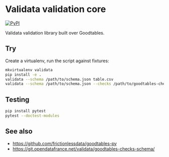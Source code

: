 # Validata validation core

[![PyPI](https://img.shields.io/pypi/v/validata-core.svg)](https://pypi.python.org/pypi/validata-core)

Validata validation library built over Goodtables.

## Try

Create a virtualenv, run the script against fixtures:

```bash
mkvirtualenv validata
pip install -e .
validata --schema /path/to/schema.json table.csv
validata --schema /path/to/schema.json --checks /path/to/goodtables-checks.json table.csv
```

## Testing

```bash
pip install pytest
pytest --doctest-modules
```

## See also

- https://github.com/frictionlessdata/goodtables-py
- https://git.opendatafrance.net/validata/goodtables-checks-schema/

